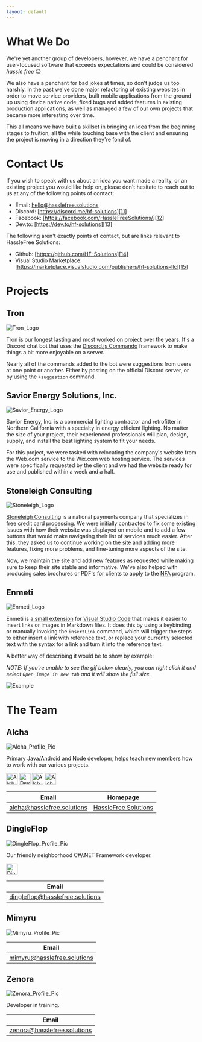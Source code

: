 ```yaml
---
layout: default
---
```


# What We Do

We're yet another group of developers, however, we have a penchant for user-focused software that exceeds expectations and could be considered _hassle free_ 😉

We also have a penchant for bad jokes at times, so don't judge us too harshly. In the past we've done major refactoring of existing websites in order to move service providers, built mobile applications from the ground up using device native code, fixed bugs and added features in existing production applications, as well as managed a few of our own projects that became more interesting over time.

This all means we have built a skillset in bringing an idea from the beginning stages to fruition, all the while touching base with the client and ensuring the project is moving in a direction they're fond of.

# Contact Us

If you wish to speak with us about an idea you want made a reality, or an existing project you would like help on, please don't hesitate to reach out to us at any of the following points of contact:

- Email: [hello@hasslefree.solutions][10]
- Discord: [https://discord.me/hf-solutions][11]
- Facebook: [https://facebook.com/HassleFreeSolutions/][12]
- Dev.to: [https://dev.to/hf-solutions][13]

The following aren't exactly points of contact, but are links relevant to HassleFree Solutions:

- Github: [https://github.com/HF-Solutions][14]
- Visual Studio Marketplace: [https://marketplace.visualstudio.com/publishers/hf-solutions-llc][15]

# Projects

## Tron

![Tron_Logo][4]

Tron is our longest lasting and most worked on project over the years. It's a Discord chat bot that uses the [Discord.js Commando][0] framework to make things a bit more enjoyable on a server.

Nearly all of the commands added to the bot were suggestions from users at one point or another. Either by posting on the official Discord server, or by using the `+suggestion` command.

## Savior Energy Solutions, Inc.

![Savior_Energy_Logo][5]

Savior Energy, Inc. is a commercial lighting contractor and retrofitter in Northern California with a specialty in energy efficient lighting. No matter the size of your project, their experienced professionals will plan, design, supply, and install the best lighting system to fit your needs.

For this project, we were tasked with relocating the company's website from the Web.com service to the Wix.com web hosting service. The services were specifically requested by the client and we had the website ready for use and published within a week and a half.

## Stoneleigh Consulting

![Stoneleigh_Logo][7]

[Stoneleigh Consulting][8] is a national payments company that specializes in free credit card processing. We were initially contracted to fix some existing issues with how their website was displayed on mobile and to add a few buttons that would make navigating their list of services much easier. After this, they asked us to continue working on the site and adding more features, fixing more problems, and fine-tuning more aspects of the site.

Now, we maintain the site and add new features as requested while making sure to keep their site stable and informative. We've also helped with producing sales brochures or PDF's for clients to apply to the [NFA][9] program.

## Enmeti

![Enmeti_Logo][6]

Enmeti is [a small extension][1] for [Visual Studio Code][2] that makes it easier to insert links or images in Markdown files. It does this by using a keybinding or manually invoking the `insertLink` command, which will trigger the steps to either insert a link with reference text, or replace your currently selected text with the syntax for a link and turn it into the reference text.

A better way of describing it would be to show by example:

_NOTE: If you're unable to see the gif below clearly, you can right click it and select `Open image in new tab` and it will show the full size._

![Example][3]

# The Team

## Alcha

![Alcha_Profile_Pic][16]

Primary Java/Android and Node developer, helps teach new members how to work with our various projects.

<a href="https://github.com/alcha">
  <img src="https://assets-cdn.github.com/images/modules/logos_page/GitHub-Mark.png" alt="Alcha's Github Profile" height="30" width="30" />
</a>
<a href="https://dev.to/alcha">
  <img src="https://d2fltix0v2e0sb.cloudfront.net/dev-badge.svg" alt="Devin Leaman's DEV Profile" height="30" width="30" />
</a>
<a href="https://www.linkedin.com/in/devin-leaman-49622429/">
  <img src="https://png.icons8.com/metro/1600/linkedin.png" alt="Alcha's LinkedIn Account" height="30" width="30" />
</a>
<a href="https://twitter.com/4lch4">
  <img src="https://image.flaticon.com/icons/svg/60/60580.svg" alt="Alcha's Twitter Profile" height="30" width="30" />
</a>

| Email                      | Homepage                           |
|----------------------------|------------------------------------|
| alcha@hasslefree.solutions | [HassleFree Solutions](https://hasslefree.solutions) |

## DingleFlop

![DingleFlop_Profile_Pic][19]

Our friendly neighborhood C#/.NET Framework developer.

<a href="https://github.com/DingleFlop">
  <img src="https://assets-cdn.github.com/images/modules/logos_page/GitHub-Mark.png" alt="DingleFlop's Github Profile" height="30" width="30" />
</a>

| Email                                 |
|---------------------------------------|
| [dingleflop@hasslefree.solutions][20] |

## Mimyru

![Mimyru_Profile_Pic][17]

| Email                             |
|-----------------------------------|
| [mimyru@hasslefree.solutions][21] |

## Zenora

![Zenora_Profile_Pic][18] 

Developer in training.

| Email                             |
|-----------------------------------|
| [zenora@hasslefree.solutions][22] |

[0]: https://github.com/discordjs/Commando
[1]: https://marketplace.visualstudio.com/items?itemName=hf-solutions-llc.enmeti
[2]: https://code.visualstudio.com/
[3]: https://i.imgur.com/nBSbHg0.gif
[4]: ./assets/img/Tron_Logo.jpg
[5]: ./assets/img/Savior_Energy_Logo.png
[6]: ./assets/img/Enmeti_Logo.png
[7]: ./assets/img/Stoneleigh_Logo.png
[8]: https://www.stoneleighconsulting.com/
[9]: https://www.stoneleighconsulting.com/#no-fee-anthony
[10]: mailto:hello@hasslefree.solutions
[11]: https://discord.me/hf-solutions
[12]: https://facebook.com/HassleFreeSolutions/
[13]: https://dev.to/hf-solutions
[14]: https://github.com/HF-Solutions
[15]: https://marketplace.visualstudio.com/publishers/hf-solutions-llc
[16]: ./assets/img/Alcha.png
[17]: ./assets/img/Mimyru.gif
[18]: ./assets/img/Zenora.gif
[19]: https://i.imgur.com/4qbOj0P.png

[20]: mailto:dingleflop@hasslefree.solutions
[21]: mailto:mimiru@hasslefree.solutions
[22]: mailto:zenora@hasslefree.solutions